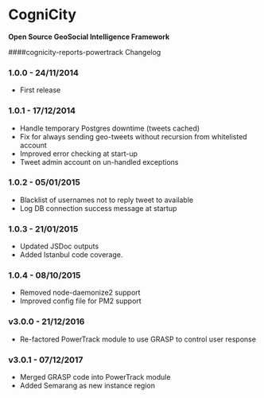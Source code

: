 CogniCity
===========
**Open Source GeoSocial Intelligence Framework**

####cognicity-reports-powertrack Changelog

### 1.0.0 - 24/11/2014
* First release

### 1.0.1 - 17/12/2014
* Handle temporary Postgres downtime (tweets cached)
* Fix for always sending geo-tweets without recursion from whitelisted account
* Improved error checking at start-up
* Tweet admin account on un-handled exceptions

### 1.0.2 - 05/01/2015
* Blacklist of usernames not to reply tweet to available
* Log DB connection success message at startup

### 1.0.3 - 21/01/2015
* Updated JSDoc outputs
* Added Istanbul code coverage.

### 1.0.4 - 08/10/2015
* Removed node-daemonize2 support
* Improved config file for PM2 support

### v3.0.0 - 21/12/2016
* Re-factored PowerTrack module to use GRASP to control user response

### v3.0.1 - 07/12/2017
* Merged GRASP code into PowerTrack module
* Added Semarang as new instance region
